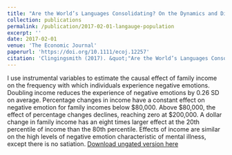 ```yaml
---
title: "Are the World’s Languages Consolidating? On the Dynamics and Distribution of Language Population"
collection: publications
permalink: /publication/2017-02-01-langauge-population
excerpt: ''
date: 2017-02-01
venue: 'The Economic Journal'
paperurl: 'https://doi.org/10.1111/ecoj.12257'
citation: 'Clingingsmith (2017). &quot;"Are the World’s Languages Consolidating? On the Dynamics and Distribution of Language Population&quot; <i>The Economic Journal</i>. 127(599): 143-176.'
---
```

I use instrumental variables to estimate the causal effect of family income on the frequency with which individuals experience negative emotions. Doubling income reduces the experience of negative emotions by 0.26 SD on average. Percentage changes in income have a constant effect on negative emotion for family incomes below $80,000. Above $80,000, the effect of percentage changes declines, reaching zero at $200,000. A dollar change in family income has an eight times larger effect at the 20th percentile of income than the 80th percentile. Effects of income are similar on the high levels of negative emotion characteristic of mental illness, except there is no satiation.
[Download ungated version here](https://osf.io/preprints/socarxiv/et37r/)
